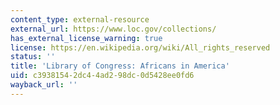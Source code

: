 ```yaml
---
content_type: external-resource
external_url: https://www.loc.gov/collections/
has_external_license_warning: true
license: https://en.wikipedia.org/wiki/All_rights_reserved
status: ''
title: 'Library of Congress: Africans in America'
uid: c3938154-2dc4-4ad2-98dc-0d5428ee0fd6
wayback_url: ''
---
```

